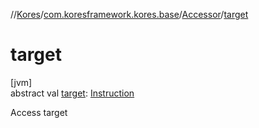 //[Kores](../../../index.md)/[com.koresframework.kores.base](../index.md)/[Accessor](index.md)/[target](target.md)

# target

[jvm]\
abstract val [target](target.md): [Instruction](../../com.koresframework.kores/-instruction/index.md)

Access target

